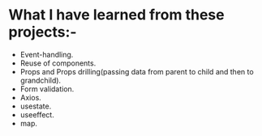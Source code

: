 # What I have learned from these projects:-
* Event-handling.
* Reuse of components.
* Props and Props drilling(passing data from parent to child and then to grandchild).
* Form validation.
* Axios.
* usestate.
* useeffect.
* map.
